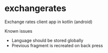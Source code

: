 # exchangerates
Exchange rates client app in kotlin (android)

Known issues
* Language should be stored globally
* Previous fragment is recreated on back press

